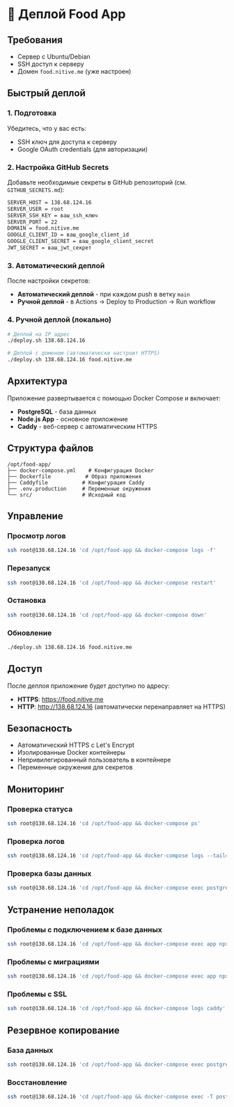 # 🚀 Деплой Food App

## Требования

- Сервер с Ubuntu/Debian
- SSH доступ к серверу
- Домен `food.nitive.me` (уже настроен)

## Быстрый деплой

### 1. Подготовка

Убедитесь, что у вас есть:

- SSH ключ для доступа к серверу
- Google OAuth credentials (для авторизации)

### 2. Настройка GitHub Secrets

Добавьте необходимые секреты в GitHub репозиторий (см. `GITHUB_SECRETS.md`):

```bash
SERVER_HOST = 138.68.124.16
SERVER_USER = root
SERVER_SSH_KEY = ваш_ssh_ключ
SERVER_PORT = 22
DOMAIN = food.nitive.me
GOOGLE_CLIENT_ID = ваш_google_client_id
GOOGLE_CLIENT_SECRET = ваш_google_client_secret
JWT_SECRET = ваш_jwt_секрет
```

### 3. Автоматический деплой

После настройки секретов:

- **Автоматический деплой** - при каждом push в ветку `main`
- **Ручной деплой** - в Actions → Deploy to Production → Run workflow

### 4. Ручной деплой (локально)

```bash
# Деплой на IP адрес
./deploy.sh 138.68.124.16

# Деплой с доменом (автоматически настроит HTTPS)
./deploy.sh 138.68.124.16 food.nitive.me
```

## Архитектура

Приложение развертывается с помощью Docker Compose и включает:

- **PostgreSQL** - база данных
- **Node.js App** - основное приложение
- **Caddy** - веб-сервер с автоматическим HTTPS

## Структура файлов

```
/opt/food-app/
├── docker-compose.yml    # Конфигурация Docker
├── Dockerfile           # Образ приложения
├── Caddyfile           # Конфигурация Caddy
├── .env.production     # Переменные окружения
└── src/                # Исходный код
```

## Управление

### Просмотр логов

```bash
ssh root@138.68.124.16 'cd /opt/food-app && docker-compose logs -f'
```

### Перезапуск

```bash
ssh root@138.68.124.16 'cd /opt/food-app && docker-compose restart'
```

### Остановка

```bash
ssh root@138.68.124.16 'cd /opt/food-app && docker-compose down'
```

### Обновление

```bash
./deploy.sh 138.68.124.16 food.nitive.me
```

## Доступ

После деплоя приложение будет доступно по адресу:

- **HTTPS**: https://food.nitive.me
- **HTTP**: http://138.68.124.16 (автоматически перенаправляет на HTTPS)

## Безопасность

- Автоматический HTTPS с Let's Encrypt
- Изолированные Docker контейнеры
- Непривилегированный пользователь в контейнере
- Переменные окружения для секретов

## Мониторинг

### Проверка статуса

```bash
ssh root@138.68.124.16 'cd /opt/food-app && docker-compose ps'
```

### Проверка логов

```bash
ssh root@138.68.124.16 'cd /opt/food-app && docker-compose logs --tail=50'
```

### Проверка базы данных

```bash
ssh root@138.68.124.16 'cd /opt/food-app && docker-compose exec postgres psql -U food_user -d food_app'
```

## Устранение неполадок

### Проблемы с подключением к базе данных

```bash
ssh root@138.68.124.16 'cd /opt/food-app && docker-compose exec app npx prisma db push'
```

### Проблемы с миграциями

```bash
ssh root@138.68.124.16 'cd /opt/food-app && docker-compose exec app npx prisma migrate reset'
```

### Проблемы с SSL

```bash
ssh root@138.68.124.16 'cd /opt/food-app && docker-compose logs caddy'
```

## Резервное копирование

### База данных

```bash
ssh root@138.68.124.16 'cd /opt/food-app && docker-compose exec postgres pg_dump -U food_user food_app > backup.sql'
```

### Восстановление

```bash
ssh root@138.68.124.16 'cd /opt/food-app && docker-compose exec -T postgres psql -U food_user -d food_app < backup.sql'
```
